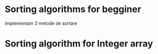 # Sorting algorithms for begginer
Implementam 3 metode de sortare
# Sorting algorithm for Integer array
